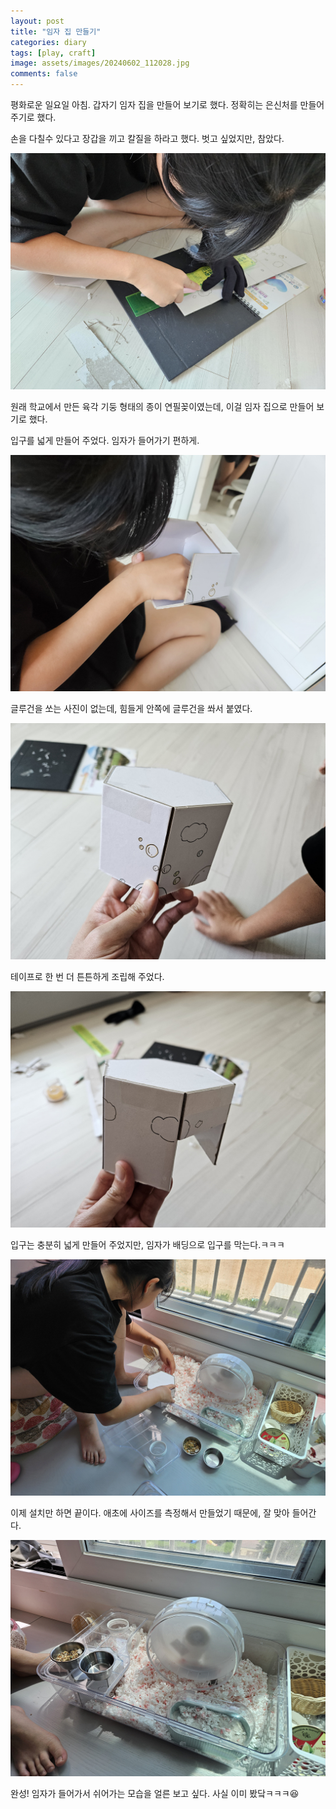 ```yaml
---
layout: post
title: "임자 집 만들기"
categories: diary
tags: [play, craft]
image: assets/images/20240602_112028.jpg
comments: false
---
```


평화로운 일요일 아침. 갑자기 임자 집을 만들어 보기로 했다. 정확히는 은신처를 만들어 주기로 했다.

손을 다칠수 있다고 장갑을 끼고 칼질을 하라고 했다. 벗고 싶었지만, 참았다.

![입구](../assets/images/20240602_111955.jpg)

원래 학교에서 만든 육각 기둥 형태의 종이 연필꽂이였는데, 이걸 임자 집으로 만들어 보기로 했다.

입구를 넓게 만들어 주었다. 임자가 들어가기 편하게.

![조립](../assets/images/20240602_113330.jpg)

글루건을 쏘는 사진이 없는데, 힘들게 안쪽에 글루건을 쏴서 붙였다.

![완성](../assets/images/20240602_113342.jpg)

테이프로 한 번 더 튼튼하게 조립해 주었다.

![입구 모습](../assets/images/20240602_113357.jpg)

입구는 충분히 넓게 만들어 주었지만, 임자가 배딩으로 입구를 막는다.ㅋㅋㅋ

![설치](../assets/images/20240602_113600.jpg)

이제 설치만 하면 끝이다. 애초에 사이즈를 측정해서 만들었기 때문에, 잘 맞아 들어간다.

![완료!](../assets/images/20240602_113641.jpg)

완성! 임자가 들어가서 쉬어가는 모습을 얼른 보고 싶다. 사실 이미 봤닼ㅋㅋㅋ😆
